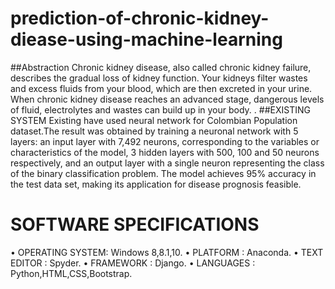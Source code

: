 # prediction-of-chronic-kidney-diease-using-machine-learning 
##Abstraction 
  Chronic kidney disease, also called chronic kidney failure, describes the
gradual loss of kidney function. Your kidneys filter wastes and excess fluids
from your blood, which are then excreted in your urine. When chronic kidney
disease reaches an advanced stage, dangerous levels of fluid, electrolytes and
wastes can build up in your body. . 
##EXISTING SYSTEM 
    Existing have used neural network for Colombian Population
dataset.The result was obtained by training a neuronal network with 5 layers:
an input layer with 7,492 neurons, corresponding to the variables or
characteristics of the model, 3 hidden layers with 500, 100 and 50 neurons
respectively, and an output layer with a single neuron representing the class of
the binary classification problem.
The model achieves 95% accuracy in the test data set, making its application
for disease prognosis feasible.  
# SOFTWARE SPECIFICATIONS 
• OPERATING SYSTEM: Windows 8,8.1,10.
• PLATFORM : Anaconda.
• TEXT EDITOR : Spyder.
• FRAMEWORK : Django.
• LANGUAGES : Python,HTML,CSS,Bootstrap.
